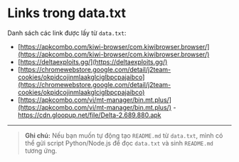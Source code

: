 # Links trong data.txt

Danh sách các link được lấy từ `data.txt`:

- [https://apkcombo.com/kiwi-browser/com.kiwibrowser.browser/](https://apkcombo.com/kiwi-browser/com.kiwibrowser.browser/)
- [https://deltaexploits.gg/](https://deltaexploits.gg/)
- [https://chromewebstore.google.com/detail/j2team-cookies/okpidcojinmlaakglciglbpcpajaibco](https://chromewebstore.google.com/detail/j2team-cookies/okpidcojinmlaakglciglbpcpajaibco)
- [https://apkcombo.com/vi/mt-manager/bin.mt.plus/](https://apkcombo.com/vi/mt-manager/bin.mt.plus/)
-https://cdn.gloopup.net/file/Delta-2.689.880.apk
---

> **Ghi chú:** Nếu bạn muốn tự động tạo `README.md` từ `data.txt`, mình có thể gửi script Python/Node.js để đọc `data.txt` và sinh `README.md` tương ứng.
